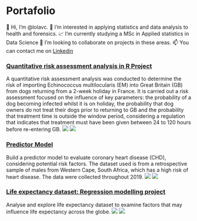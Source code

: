 # Portafolio
👋 Hi, I’m @lolavc.
👀 I’m interested in applying statistics and data analysis to health and forensics.
📈 I’m currently studying a MSc in Applied statistics in Data Science
🔭 I’m looking to collaborate on projects in these areas.
📫 You can contact me on [Linkedin](www.in/loliett-valdes-castillo-3a1801254)
>
### [Quantitative risk assessment analysis in R Project](https://github.com/lolavc/risk_analysis)
A quantitative risk assessment analysis was conducted to determine the risk of importing Echinococcus multilocularis (EM) into Great Britain (GB) from dogs returning from a 2-week holiday in France. It is carried out a risk assessment focused on the influence of key parameters: the probability of a dog becoming infected whilst it is on holiday, the probability that dog owners do not treat their dogs prior to returning to GB and the probability that treatment time is outside the window period, considering a regulation that indicates that treatment must have been given between 24 to 120 hours before re-entering GB.
![](https://github.com/lolavc/lolavc_portafolio/blob/main/img/imag_risk/Slide2.png)
![](https://github.com/lolavc/lolavc_portafolio/blob/main/img/imag_risk/PlotAllChg.png)

### [Predictor Model](https://github.com/lolavc/predictor_model)
Build a predictor model to evaluate coronary heart disease (CHD), considering potential risk factors. 
The dataset used is from a retrospective sample of males from Western Cape, South Africa, which has a high risk of heart disease. 
The data were collected throughout 2019.
![](https://github.com/lolavc/lolavc_portafolio/blob/main/img/img_multivar/LinearCorrelation.jpg)
![](https://github.com/lolavc/lolavc_portafolio/blob/main/img/img_multivar/Biplot.jpg)

### [Life expectancy dataset: Regression modelling project](https://github.com/lolavc/modelling)
Analyse and explore life expectancy dataset to examine factors that may influence life expectancy across the globe.
![](https://github.com/lolavc/lolavc_portafolio/blob/main/img/imag_modelling/%E2%80%8ECorrelationMatrix.%E2%80%8E001.png)
![](https://github.com/lolavc/lolavc_portafolio/blob/main/img/imag_modelling/%E2%80%8EStepwiseGraph.%E2%80%8E001.png)
